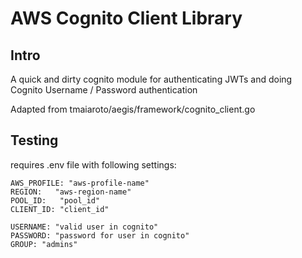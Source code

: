 # AWS Cognito Client Library

## Intro

A quick and dirty cognito module for authenticating JWTs and doing
Cognito Username / Password authentication 

Adapted from tmaiaroto/aegis/framework/cognito_client.go

## Testing 

requires .env file with following settings:

```
AWS_PROFILE: "aws-profile-name"
REGION:   "aws-region-name"
POOL_ID:   "pool_id"
CLIENT_ID: "client_id"

USERNAME: "valid user in cognito"
PASSWORD: "password for user in cognito"
GROUP: "admins"
```

